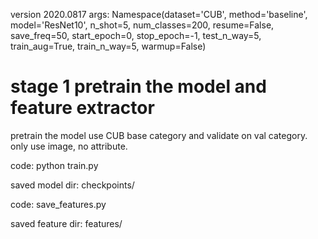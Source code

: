 version 2020.0817
args: 
Namespace(dataset='CUB', method='baseline', model='ResNet10', n_shot=5, num_classes=200, resume=False, save_freq=50, start_epoch=0, stop_epoch=-1, test_n_way=5, train_aug=True, train_n_way=5, warmup=False)

# stage 1  pretrain the model and feature extractor
pretrain the model use CUB base category and validate on val category. only use image, no attribute. 

code: python train.py  

saved model dir: checkpoints/

code: save_features.py

saved feature dir: features/

